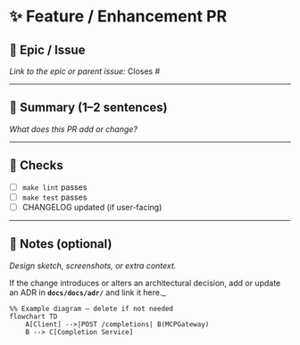 # ✨ Feature / Enhancement PR

## 🔗 Epic / Issue
_Link to the epic or parent issue:_
Closes #

---

## 🚀 Summary (1–2 sentences)
_What does this PR add or change?_

---

## 🧪 Checks

- [ ] `make lint` passes
- [ ] `make test` passes
- [ ] CHANGELOG updated (if user-facing)

---

## 📓 Notes (optional)
_Design sketch, screenshots, or extra context._

If the change introduces or alters an architectural decision, add or update an ADR in **`docs/docs/adr/`** and link it here._

```mermaid
%% Example diagram – delete if not needed
flowchart TD
    A[Client] -->|POST /completions| B(MCPGateway)
    B --> C[Completion Service]
```
